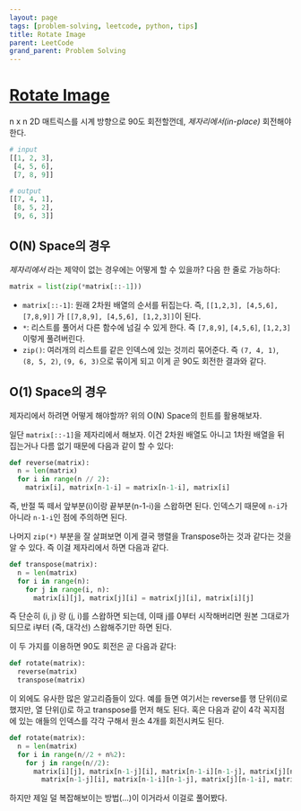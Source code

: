 ```yaml
---
layout: page
tags: [problem-solving, leetcode, python, tips]
title: Rotate Image
parent: LeetCode
grand_parent: Problem Solving
---
```


# [Rotate Image](https://leetcode.com/problems/rotate-image/)

 n x n 2D 매트릭스를 시계 방향으로 90도 회전할껀데,
 *제자리에서(in-place)* 회전해야 한다.

```python
# input
[[1, 2, 3],
 [4, 5, 6],
 [7, 8, 9]]

# output
[[7, 4, 1],
 [8, 5, 2],
 [9, 6, 3]]
```

## O(N) Space의 경우
 *제자리에서* 라는 제약이 없는 경우에는 어떻게 할 수 있을까? 다음 한
 줄로 가능하다:

```python
matrix = list(zip(*matrix[::-1]))
```

 - `matrix[::-1]`: 원래 2차원 배열의 순서를 뒤집는다. 즉, `[[1,2,3],
   [4,5,6], [7,8,9]]` 가 `[[7,8,9], [4,5,6], [1,2,3]]`이 된다.
 - `*`: 리스트를 풀어서 다른 함수에 넘길 수 있게 한다. 즉 `[7,8,9]`,
   `[4,5,6]`, `[1,2,3]` 이렇게 풀려버린다.
 - `zip()`: 여러개의 리스트를 같은 인덱스에 있는 것끼리 묶어준다. 즉
   `(7, 4, 1)`, `(8, 5, 2)`, `(9, 6, 3)`으로 묶이게 되고 이게 곧 90도
   회전한 결과와 같다.

## O(1) Space의 경우
 제자리에서 하려면 어떻게 해야할까? 위의 O(N) Space의 힌트를
 활용해보자.

 일단 `matrix[::-1]`을 제자리에서 해보자. 이건 2차원 배열도 아니고
 1차원 배열을 뒤집는거나 다름 없기 때문에 다음과 같이 할 수 있다:

```python
def reverse(matrix):
  n = len(matrix)
  for i in range(n // 2):
    matrix[i], matrix[n-1-i] = matrix[n-1-i], matrix[i]
```

 즉, 반절 뚝 떼서 앞부분(i)이랑 끝부분(n-1-i)을 스왑하면
 된다. 인덱스기 때문에 `n-i`가 아니라 `n-1-i`인 점에 주의하면 된다.

 나머지 `zip(*)` 부분을 잘 살펴보면 이게 결국 행렬을 Transpose하는
 것과 같다는 것을 알 수 있다. 즉 이걸 제자리에서 하면 다음과 같다.

```python
def transpose(matrix):
  n = len(matrix)
  for i in range(n):
    for j in range(i, n):
      matrix[i][j], matrix[j][i] = matrix[j][i], matrix[i][j]
```

 즉 단순히 (i, j) 랑 (j, i)를 스왑하면 되는데, 이때 j를 0부터
 시작해버리면 원본 그대로가 되므로 i부터 (즉, 대각선) 스왑해주기만
 하면 된다.

 이 두 가지를 이용하면 90도 회전은 곧 다음과 같다:

```python
def rotate(matrix):
  reverse(matrix)
  transpose(matrix)
```

 이 외에도 유사한 많은 알고리즘들이 있다. 예를 들면 여기서는 reverse를
 행 단위(i)로 했지만, 열 단위(j)로 하고 transpose를 먼저 해도
 된다. 혹은 다음과 같이 4각 꼭지점에 있는 애들의 인덱스를 각각 구해서
 원소 4개를 회전시켜도 된다.

```python
def rotate(matrix):
  n = len(matrix)
  for i in range(n//2 + n%2):
    for j in range(n//2):
      matrix[i][j], matrix[n-1-j][i], matrix[n-1-i][n-1-j], matrix[j][n-1-i] = \
        matrix[n-1-j][i], matrix[n-1-i][n-1-j], matrix[j][n-1-i], matrix[i][j]
```

 하지만 제일 덜 복잡해보이는 방법(...)이 이거라서 이걸로 풀어봤다.
